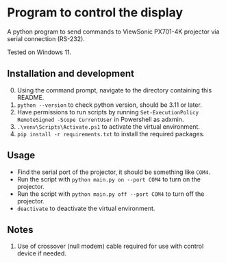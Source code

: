 # Program to control the display

A python program to send commands to ViewSonic PX701-4K projector via serial connection (RS-232).

Tested on Windows 11.

## Installation and development

0. Using the command prompt, navigate to the directory containing this README.
1. `python --version` to check python version, should be 3.11 or later.
2. Have permissions to run scripts by running `Set-ExecutionPolicy RemoteSigned -Scope CurrentUser` in Powershell as adxmin.
3. `.\venv\Scripts\Activate.ps1` to activate the virtual environment.
4. `pip install -r requirements.txt` to install the required packages.

## Usage

- Find the serial port of the projector, it should be something like `COM4`.
- Run the script with `python main.py on --port COM4` to turn on the projector.
- Run the script with `python main.py off --port COM4` to turn off the projector.
- `deactivate` to deactivate the virtual environment.

## Notes

1. Use of crossover (null modem) cable required for use with control device if needed.